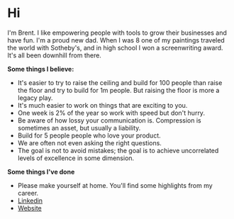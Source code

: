 # Hi

I'm Brent. I like empowering people with tools to grow their businesses and have fun. I'm a proud new dad. When I was 8 one of my paintings traveled the world with Sotheby's, and in high school I won a screenwriting award. It's all been downhill from there.

**Some things I believe:**
- It's easier to try to raise the ceiling and build for 100 people than raise the floor and try to build for 1m people. But raising the floor is more a legacy play.
- It's much easier to work on things that are exciting to you.
- One week is 2% of the year so work with speed but don't hurry.
- Be aware of how lossy your communication is. Compression is sometimes an asset, but usually a liability.
- Build for 5 people people who love your product.
- We are often not even asking the right questions.
- The goal is not to avoid mistakes; the goal is to achieve uncorrelated levels of excellence in some dimension.

**Some things I've done**
- Please make yourself at home. You'll find some highlights from my career.
- [Linkedin]([url](https://www.linkedin.com/in/brent--davis/))
- [Website](https://brentdavis.xyz)
